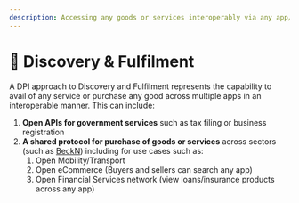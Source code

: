 ```yaml
---
description: Accessing any goods or services interoperably via any app/interface
---
```


# 🛒 Discovery & Fulfilment

A DPI approach to Discovery and Fulfilment represents the capability to avail of any service or purchase any good across multiple apps in an interoperable manner. This can include:&#x20;

1. **Open APIs for government services** such as tax filing or business registration
2. **A shared protocol for purchase of goods or services** across sectors (such as [BeckN](https://becknprotocol.io/)) including for use cases such as:
   1. Open Mobility/Transport&#x20;
   2. Open eCommerce (Buyers and sellers can search any app)
   3. Open Financial Services network (view loans/insurance products across any app)&#x20;
